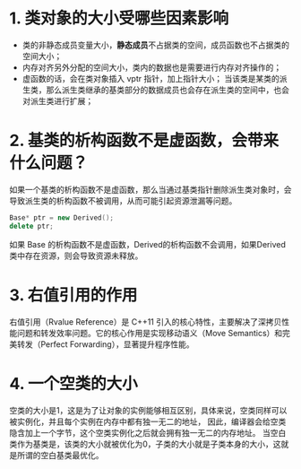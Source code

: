 # 1. 类对象的大小受哪些因素影响
+ 类的非静态成员变量大小，**静态成员**不占据类的空间，成员函数也不占据类的空间大小；
+ 内存对齐另外分配的空间大小，类内的数据也是需要进行内存对齐操作的；
+ 虚函数的话，会在类对象插入 vptr 指针，加上指针大小；
  当该类是某类的派生类，那么派生类继承的基类部分的数据成员也会存在派生类的空间中，也会对派生类进行扩展；

# 2. 基类的析构函数不是虚函数，会带来什么问题？
如果一个基类的析构函数不是虚函数，那么当通过基类指针删除派生类对象时，会导致派生类的析构函数不被调用，从而可能引起资源泄漏等问题。

```C++
Base* ptr = new Derived();
delete ptr; 
```
如果 Base 的析构函数不是虚函数，Derived的析构函数不会调用，如果Derived 类中存在资源，则会导致资源未释放。

# 3. 右值引用的作用
右值引用（Rvalue Reference）是 C++11 引入的核心特性，主要解决了深拷贝性能问题和转发效率问题。它的核心作用是实现移动语义（Move Semantics）和完美转发（Perfect Forwarding），显著提升程序性能。

# 4. 一个空类的大小
空类的大小是1，这是为了让对象的实例能够相互区别，具体来说，空类同样可以被实例化，并且每个实例在内存中都有独一无二的地址，
因此，编译器会给空类隐含加上一个字节，这个空类实例化之后就会拥有独一无二的内存地址。
当空白类作为基类是，该类的大小就被优化为0，子类的大小就是子类本身的大小，这就是所谓的空白基类最优化。
